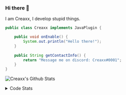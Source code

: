 ### Hi there 👋

I am Creaxx, I develop stupid things. 

```java
public class Creaxx implements JavaPlugin {

    public void onEnable() {
        System.out.println("Hello there!");
    }
    
    public String getContactInfo() {
        return "Message me on discord: Creaxx#0001";
    }
}
```

![Creaxx's Github Stats](https://github-readme-stats.vercel.app/api?username=CreaxxOG&show_icons=true&theme=dark&count_private=true)

<details>
  <summary>Code Stats</summary>

<!--START_SECTION:waka-->
![Code Time](http://img.shields.io/badge/Code%20Time-1%2C393%20hrs%2032%20mins-blue)

![Lines of code](https://img.shields.io/badge/From%20Hello%20World%20I%27ve%20Written-612.7%20thousand%20lines%20of%20code-blue)

**🐱 My GitHub Data** 

> 📦 104.2 kB Used in GitHub's Storage 
 > 
> 🏆 2,143 Contributions in the Year 2023
 > 
> 🚫 Not Opted to Hire
 > 
> 📜 4 Public Repositories 
 > 
> 🔑 3 Private Repositories 
 > 
**I'm a Night 🦉** 

```text
🌞 Morning                295 commits         ██░░░░░░░░░░░░░░░░░░░░░░░   07.11 % 
🌆 Daytime                1746 commits        ███████████░░░░░░░░░░░░░░   42.09 % 
🌃 Evening                2021 commits        ████████████░░░░░░░░░░░░░   48.72 % 
🌙 Night                  86 commits          █░░░░░░░░░░░░░░░░░░░░░░░░   02.07 % 
```
📅 **I'm Most Productive on Saturday** 

```text
Monday                   515 commits         ███░░░░░░░░░░░░░░░░░░░░░░   12.42 % 
Tuesday                  583 commits         ████░░░░░░░░░░░░░░░░░░░░░   14.05 % 
Wednesday                621 commits         ████░░░░░░░░░░░░░░░░░░░░░   14.97 % 
Thursday                 634 commits         ████░░░░░░░░░░░░░░░░░░░░░   15.28 % 
Friday                   391 commits         ██░░░░░░░░░░░░░░░░░░░░░░░   09.43 % 
Saturday                 722 commits         ████░░░░░░░░░░░░░░░░░░░░░   17.41 % 
Sunday                   682 commits         ████░░░░░░░░░░░░░░░░░░░░░   16.44 % 
```


📊 **This Week I Spent My Time On** 

```text
💬 Programming Languages: 
Java                     10 hrs 26 mins      █████████████████████░░░░   85.75 % 
Kotlin                   1 hr 15 mins        ███░░░░░░░░░░░░░░░░░░░░░░   10.35 % 
YAML                     17 mins             █░░░░░░░░░░░░░░░░░░░░░░░░   02.40 % 
XML                      10 mins             ░░░░░░░░░░░░░░░░░░░░░░░░░   01.43 % 
IDEA_MODULE              0 secs              ░░░░░░░░░░░░░░░░░░░░░░░░░   00.06 % 

🔥 Editors: 
IntelliJ                 12 hrs 11 mins      █████████████████████████   100.00 % 
```

**I Mostly Code in Java** 

```text
Java                     56 repos            ███████████████████░░░░░░   75.68 % 
Kotlin                   10 repos            ███░░░░░░░░░░░░░░░░░░░░░░   13.51 % 
CSS                      2 repos             █░░░░░░░░░░░░░░░░░░░░░░░░   02.70 % 
JavaScript               2 repos             █░░░░░░░░░░░░░░░░░░░░░░░░   02.70 % 
EJS                      1 repo              ░░░░░░░░░░░░░░░░░░░░░░░░░   01.35 % 
```




 Last Updated on 13/07/2023 18:26:00 UTC
<!--END_SECTION:waka-->
</details>
